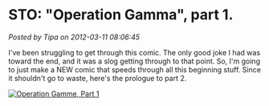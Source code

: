 # STO: "Operation Gamma", part 1.

*Posted by Tipa on 2012-03-11 08:06:45*

I've been struggling to get through this comic. The only good joke I had was toward the end, and it was a slog getting through to that point. So, I'm going to just make a NEW comic that speeds through all this beginning stuff. Since it shouldn't go to waste, here's the prologue to part 2.

[![](../uploads/2012/03/gamma1.png "Operation Gamme, Part 1")](../uploads/2012/03/gamma1.png)
